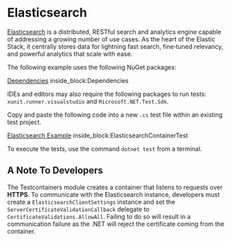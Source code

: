# Elasticsearch

[Elasticsearch](https://www.elastic.co/elasticsearch/) is a distributed, RESTful search and analytics engine capable of addressing a growing number of use cases. As the heart of the Elastic Stack, it centrally stores data for lightning fast search, fine‑tuned relevancy, and powerful analytics that scale with ease.

The following example uses the following NuGet packages:

<!--codeinclude-->
[Dependencies](../../tests/Testcontainers.Elasticsearch.Tests/Testcontainers.Elasticsearch.Tests.csproj) inside_block:Dependencies
<!--/codeinclude-->

IDEs and editors may also require the following packages to run tests: `xunit.runner.visualstudio` and `Microsoft.NET.Test.Sdk`.

Copy and paste the following code into a new `.cs` test file within an existing test project.

<!--codeinclude-->
[Elasticsearch Example](../../tests/Testcontainers.Elasticsearch.Tests/ElasticsearchContainerTest.cs) inside_block:ElasticsearchContainerTest
<!--/codeinclude-->

To execute the tests, use the command `dotnet test` from a terminal.

## A Note To Developers

The Testcontainers module creates a container that listens to requests over **HTTPS**. To communicate with the Elasticsearch instance, developers must create a `ElasticsearchClientSettings` instance and set the `ServerCertificateValidationCallback` delegate to `CertificateValidations.AllowAll`. Failing to do so will result in a communication failure as the .NET will reject the certificate coming from the container.
